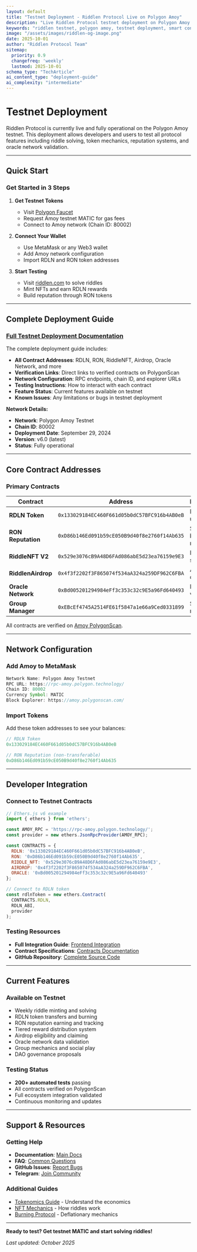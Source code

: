 ```yaml
---
layout: default
title: "Testnet Deployment - Riddlen Protocol Live on Polygon Amoy"
description: "Live Riddlen Protocol testnet deployment on Polygon Amoy. Get contract addresses, verify deployments, and start testing the merit-based blockchain gaming platform."
keywords: "riddlen testnet, polygon amoy, testnet deployment, smart contract addresses, blockchain testing, rdln testnet, testnet faucet"
image: "/assets/images/riddlen-og-image.png"
date: 2025-10-01
author: "Riddlen Protocol Team"
sitemap:
  priority: 0.9
  changefreq: 'weekly'
  lastmod: 2025-10-01
schema_type: "TechArticle"
ai_content_type: "deployment-guide"
ai_complexity: "intermediate"
---
```


# Testnet Deployment

Riddlen Protocol is currently live and fully operational on the Polygon Amoy testnet. This deployment allows developers and users to test all protocol features including riddle solving, token mechanics, reputation systems, and oracle network validation.

---

## Quick Start

### Get Started in 3 Steps

1. **Get Testnet Tokens**
   - Visit [Polygon Faucet](https://faucet.polygon.technology/)
   - Request Amoy testnet MATIC for gas fees
   - Connect to Amoy network (Chain ID: 80002)

2. **Connect Your Wallet**
   - Use MetaMask or any Web3 wallet
   - Add Amoy network configuration
   - Import RDLN and RON token addresses

3. **Start Testing**
   - Visit [riddlen.com](https://riddlen.com) to solve riddles
   - Mint NFTs and earn RDLN rewards
   - Build reputation through RON tokens

---

## Complete Deployment Guide

### [Full Testnet Deployment Documentation](TESTNET_DEPLOYMENT.html)

The complete deployment guide includes:

- **All Contract Addresses**: RDLN, RON, RiddleNFT, Airdrop, Oracle Network, and more
- **Verification Links**: Direct links to verified contracts on PolygonScan
- **Network Configuration**: RPC endpoints, chain ID, and explorer URLs
- **Testing Instructions**: How to interact with each contract
- **Feature Status**: Current features available on testnet
- **Known Issues**: Any limitations or bugs in testnet deployment

**Network Details:**
- **Network**: Polygon Amoy Testnet
- **Chain ID**: 80002
- **Deployment Date**: September 29, 2024
- **Version**: v6.0 (latest)
- **Status**: Fully operational

---

## Core Contract Addresses

### Primary Contracts

| Contract | Address | Description |
|----------|---------|-------------|
| **RDLN Token** | `0x133029184EC460F661d05b0dC57BFC916b4AB0eB` | Primary utility token |
| **RON Reputation** | `0xD86b146Ed091b59cE050B9d40f8e2760f14Ab635` | Soul-bound reputation |
| **RiddleNFT V2** | `0x529e3076cB9A48D6FAd086abE5d23ea76159e9E3` | NFT riddle system |
| **RiddlenAirdrop** | `0x4f3f2202f3F865074f534aA324a259DF962C6FBA` | Airdrop distribution |
| **Oracle Network** | `0xBd005201294984eFf3c353c32c9E5a96Fd640493` | Data validation |
| **Group Manager** | `0xEBcEf4745A2514FE61f5847a1e66a9Ced0331899` | Social mechanics |

All contracts are verified on [Amoy PolygonScan](https://amoy.polygonscan.com/).

---

## Network Configuration

### Add Amoy to MetaMask

```javascript
Network Name: Polygon Amoy Testnet
RPC URL: https://rpc-amoy.polygon.technology/
Chain ID: 80002
Currency Symbol: MATIC
Block Explorer: https://amoy.polygonscan.com/
```

### Import Tokens

Add these token addresses to see your balances:

```javascript
// RDLN Token
0x133029184EC460F661d05b0dC57BFC916b4AB0eB

// RON Reputation (non-transferable)
0xD86b146Ed091b59cE050B9d40f8e2760f14Ab635
```

---

## Developer Integration

### Connect to Testnet Contracts

```javascript
// Ethers.js v6 example
import { ethers } from 'ethers';

const AMOY_RPC = 'https://rpc-amoy.polygon.technology/';
const provider = new ethers.JsonRpcProvider(AMOY_RPC);

const CONTRACTS = {
  RDLN: '0x133029184EC460F661d05b0dC57BFC916b4AB0eB',
  RON: '0xD86b146Ed091b59cE050B9d40f8e2760f14Ab635',
  RIDDLE_NFT: '0x529e3076cB9A48D6FAd086abE5d23ea76159e9E3',
  AIRDROP: '0x4f3f2202f3F865074f534aA324a259DF962C6FBA',
  ORACLE: '0xBd005201294984eFf3c353c32c9E5a96Fd640493'
};

// Connect to RDLN token
const rdlnToken = new ethers.Contract(
  CONTRACTS.RDLN,
  RDLN_ABI,
  provider
);
```

### Testing Resources

- **Full Integration Guide**: [Frontend Integration](../FRONTEND_INTEGRATION.html)
- **Contract Specifications**: [Contracts Documentation](../contracts/)
- **GitHub Repository**: [Complete Source Code](https://github.com/RiddlenBaba/riddlen)

---

## Current Features

### Available on Testnet

- Weekly riddle minting and solving
- RDLN token transfers and burning
- RON reputation earning and tracking
- Tiered reward distribution system
- Airdrop eligibility and claiming
- Oracle network data validation
- Group mechanics and social play
- DAO governance proposals

### Testing Status

- **200+ automated tests** passing
- All contracts verified on PolygonScan
- Full ecosystem integration validated
- Continuous monitoring and updates

---

## Support & Resources

### Getting Help

- **Documentation**: [Main Docs](../index.html)
- **FAQ**: [Common Questions](../faq.html)
- **GitHub Issues**: [Report Bugs](https://github.com/RiddlenBaba/riddlen/issues)
- **Telegram**: [Join Community](https://t.me/RiddlenToken)

### Additional Guides

- [Tokenomics Guide](../guides/tokenomics.html) - Understand the economics
- [NFT Mechanics](../guides/nft-mechanics.html) - How riddles work
- [Burning Protocol](../guides/burning-protocol.html) - Deflationary mechanics

---

**Ready to test? Get testnet MATIC and start solving riddles!**

*Last updated: October 2025*
